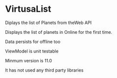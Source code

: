# VirtusaList
Diplays the list of Planets from theWeb API

Displays the list of planets in Online for the first time. 

Data persists for offline too

ViewModel is unit testable

Minmum  version is 11.0

It has not used any third party libraries


